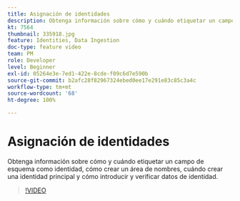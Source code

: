 ```yaml
---
title: Asignación de identidades
description: Obtenga información sobre cómo y cuándo etiquetar un campo de esquema como identidad y cómo crear un área de nombres. Aprenda cuándo crear una identidad principal y cómo introducir y verificar datos de identidad.
kt: 7564
thumbnail: 335918.jpg
feature: Identities, Data Ingestion
doc-type: feature video
team: PM
role: Developer
level: Beginner
exl-id: 05264e3e-7ed1-422e-8cde-f09c6d7e590b
source-git-commit: b2afc28f82967324ebed0ee17e291e83c85c3a4c
workflow-type: tm+mt
source-wordcount: '68'
ht-degree: 100%

---
```


# Asignación de identidades

Obtenga información sobre cómo y cuándo etiquetar un campo de esquema como identidad, cómo crear un área de nombres, cuándo crear una identidad principal y cómo introducir y verificar datos de identidad.

>[!VIDEO](https://video.tv.adobe.com/v/335918?quality=12&learn=on)
